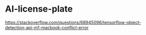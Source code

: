 # AI-license-plate

https://stackoverflow.com/questions/68945096/tensorflow-object-detection-api-m1-macbook-conflict-error

